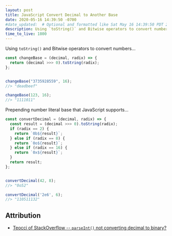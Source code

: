 ```yaml
---
layout: post
title: JavaScript Convert Decimal to Another Base
date: 2020-05-16 14:39:50 -0700
#date_updated:  # Optional and formatted like Sat May 16 14:39:50 PDT 2020 above
description: Using `toString()` and Bitwise operators to convert numbers
time_to_live: 1800
---
```




Using `toString()` and Bitwise operators to convert numbers...


```javascript
const changeBase = (decimal, radix) => {
  return (decimal >>> 0).toString(radix);
};


changeBase("3735928559", 16);
//> "deadbeef"

changeBase(123, 16);
//> "1111011"
```


Prepending number literal base that JavaScript supports...


```javascript
const convertDecimal = (decimal, radix) => {
  const result = (decimal >>> 0).toString(radix);
  if (radix == 2) {
    return `0b${result}`;
  } else if (radix == 8) {
    return `0o${result}`;
  } else if (radix == 16) {
    return `0x${result}`;
  }
  return result;
};


convertDecimal(42, 8);
//> "0o52"

convertDecimal('2e6', 6);
//> "110511132"
```



## Attribution


- [Teocci of StackOverflow -- `parseInt()` not converting decimal to binary?](https://stackoverflow.com/a/53956870)
